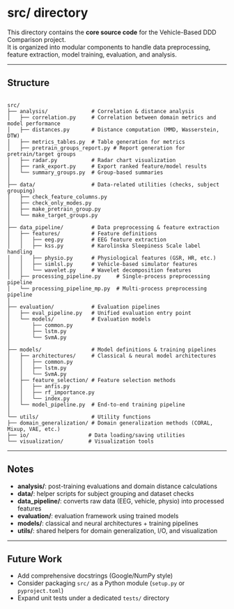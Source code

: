 # src/ directory

This directory contains the **core source code** for the Vehicle-Based DDD Comparison project.  
It is organized into modular components to handle data preprocessing, feature extraction, model training, evaluation, and analysis.

---

## Structure

```

src/
├── analysis/              # Correlation & distance analysis
│   ├── correlation.py     # Correlation between domain metrics and model performance
│   ├── distances.py       # Distance computation (MMD, Wasserstein, DTW)
│   ├── metrics_tables.py  # Table generation for metrics
│   ├── pretrain_groups_report.py # Report generation for pretrain/target groups
│   ├── radar.py           # Radar chart visualization
│   ├── rank_export.py     # Export ranked feature/model results
│   └── summary_groups.py  # Group-based summaries
│
├── data/                  # Data-related utilities (checks, subject grouping)
│   ├── check_feature_columns.py
│   ├── check_only_modes.py
│   ├── make_pretrain_group.py
│   └── make_target_groups.py
│
├── data_pipeline/         # Data preprocessing & feature extraction
│   ├── features/          # Feature definitions
│   │   ├── eeg.py         # EEG feature extraction
│   │   ├── kss.py         # Karolinska Sleepiness Scale label handling
│   │   ├── physio.py      # Physiological features (GSR, HR, etc.)
│   │   ├── simlsl.py      # Vehicle-based simulator features
│   │   └── wavelet.py     # Wavelet decomposition features
│   ├── processing_pipeline.py     # Single-process preprocessing pipeline
│   └── processing_pipeline_mp.py  # Multi-process preprocessing pipeline
│
├── evaluation/            # Evaluation pipelines
│   ├── eval_pipeline.py   # Unified evaluation entry point
│   └── models/            # Evaluation models
│       ├── common.py
│       ├── lstm.py
│       └── SvmA.py
│
├── models/                # Model definitions & training pipelines
│   ├── architectures/     # Classical & neural model architectures
│   │   ├── common.py
│   │   ├── lstm.py
│   │   └── SvmA.py
│   ├── feature_selection/ # Feature selection methods
│   │   ├── anfis.py
│   │   ├── rf_importance.py
│   │   └── index.py
│   └── model_pipeline.py  # End-to-end training pipeline
│
└── utils/                 # Utility functions
├── domain_generalization/ # Domain generalization methods (CORAL, Mixup, VAE, etc.)
├── io/                   # Data loading/saving utilities
└── visualization/        # Visualization tools

```

---

## Notes
- **analysis/**: post-training evaluations and domain distance calculations  
- **data/**: helper scripts for subject grouping and dataset checks  
- **data_pipeline/**: converts raw data (EEG, vehicle, physio) into processed features  
- **evaluation/**: evaluation framework using trained models  
- **models/**: classical and neural architectures + training pipelines  
- **utils/**: shared helpers for domain generalization, I/O, and visualization  

---

## Future Work
- Add comprehensive docstrings (Google/NumPy style)  
- Consider packaging `src/` as a Python module (`setup.py` or `pyproject.toml`)  
- Expand unit tests under a dedicated `tests/` directory  
```

